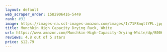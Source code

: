 ```yaml
---
layout: default 
﻿web_scraper_order: 1582906416-5449
rank: #31
image: https://images-na.ssl-images-amazon.com/images/I/71F8nqtlYPL.jpg
title: Munchkin High Capacity Drying Rack, White
url: https://www.amazon.com/Munchkin-High-Capacity-Drying-White/dp/B006SFUCV8/ref=zg_mw_baby-products_31?_encoding=UTF8&psc=1&refRID=H8PZBTHGT35TKAKMD83D
reviews: 4.8 out of 5 stars
price: $12.79 
---
```

